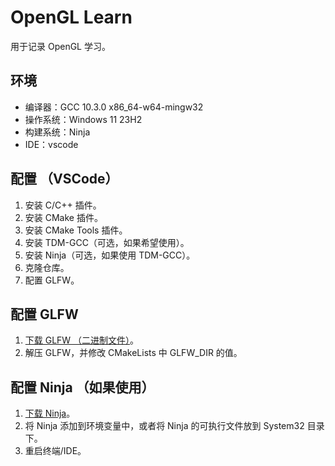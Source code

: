 # OpenGL Learn

用于记录 OpenGL 学习。

## 环境

- 编译器：GCC 10.3.0 x86_64-w64-mingw32
- 操作系统：Windows 11 23H2
- 构建系统：Ninja
- IDE：vscode

## 配置 （VSCode）

1. 安装 C/C++ 插件。
2. 安装 CMake 插件。
3. 安装 CMake Tools 插件。
4. 安装 TDM-GCC（可选，如果希望使用）。
5. 安装 Ninja（可选，如果使用 TDM-GCC）。
6. 克隆仓库。
7. 配置 GLFW。

## 配置 GLFW

1. [下载 GLFW （二进制文件）](https://www.glfw.org/download.html)。
2. 解压 GLFW，并修改 CMakeLists 中 GLFW_DIR 的值。

## 配置 Ninja （如果使用）

1. [下载 Ninja](https://github.com/ninja-build/ninja/releases)。
2. 将 Ninja 添加到环境变量中，或者将 Ninja 的可执行文件放到 System32 目录下。
3. 重启终端/IDE。
